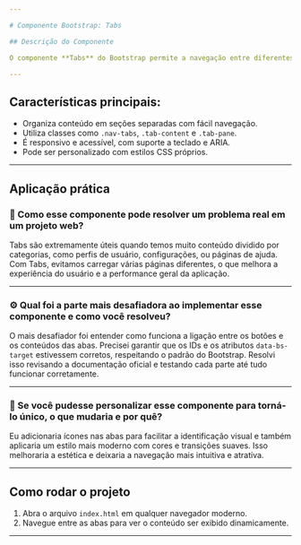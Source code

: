 ```yaml
---

# Componente Bootstrap: Tabs

## Descrição do Componente

O componente **Tabs** do Bootstrap permite a navegação entre diferentes seções de conteúdo em uma mesma página sem a necessidade de recarregamento. Ele funciona como uma "aba", muito útil para organizar informações de maneira limpa e acessível ao usuário.

---
```


## Características principais:

- Organiza conteúdo em seções separadas com fácil navegação.
- Utiliza classes como `.nav-tabs`, `.tab-content` e `.tab-pane`.
- É responsivo e acessível, com suporte a teclado e ARIA.
- Pode ser personalizado com estilos CSS próprios.

---

## Aplicação prática

### 🧩 Como esse componente pode resolver um problema real em um projeto web?

Tabs são extremamente úteis quando temos muito conteúdo dividido por categorias, como perfis de usuário, configurações, ou páginas de ajuda. Com Tabs, evitamos carregar várias páginas diferentes, o que melhora a experiência do usuário e a performance geral da aplicação.

---

### ⚙️ Qual foi a parte mais desafiadora ao implementar esse componente e como você resolveu?

O mais desafiador foi entender como funciona a ligação entre os botões e os conteúdos das abas. Precisei garantir que os IDs e os atributos `data-bs-target` estivessem corretos, respeitando o padrão do Bootstrap. Resolvi isso revisando a documentação oficial e testando cada parte até tudo funcionar corretamente.

---

### 🎨 Se você pudesse personalizar esse componente para torná-lo único, o que mudaria e por quê?

Eu adicionaria ícones nas abas para facilitar a identificação visual e também aplicaria um estilo mais moderno com cores e transições suaves. Isso melhoraria a estética e deixaria a navegação mais intuitiva e atrativa.

---

## Como rodar o projeto

1. Abra o arquivo `index.html` em qualquer navegador moderno.
2. Navegue entre as abas para ver o conteúdo ser exibido dinamicamente.

---
